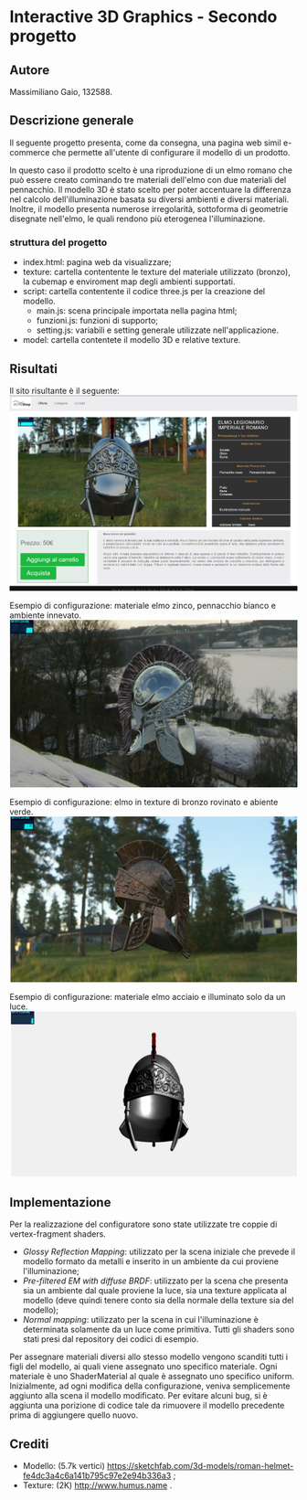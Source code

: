 # Interactive 3D Graphics - Secondo progetto

## Autore
Massimiliano Gaio, 132588.

## Descrizione generale
Il seguente progetto presenta, come da consegna, una pagina web simil e-commerce che permette all'utente di configurare il modello di un prodotto.

In questo caso il prodotto scelto è una riproduzione di un elmo romano che può essere creato cominando tre materiali dell'elmo con due materiali del pennacchio. Il modello 3D è stato scelto per poter accentuare la differenza nel calcolo dell'illuminazione basata su diversi ambienti e diversi materiali. Inoltre, il modello presenta numerose irregolarità, sottoforma di geometrie disegnate nell'elmo, le quali rendono più eterogenea l'illuminazione.

### struttura del progetto
- index.html: pagina web da visualizzare;
- texture: cartella contentente le texture del materiale utilizzato (bronzo), la cubemap e enviroment map degli ambienti supportati.
- script: cartella contentente il codice three.js per la creazione del modello.
	- main.js: scena principale importata nella pagina html;
	- funzioni.js: funzioni di supporto;
	- setting.js: variabili e setting generale utilizzate nell'applicazione.
- model: cartella contentete il modello 3D e relative texture.

## Risultati
Il sito risultante è il seguente:
![pagina web](immagini/home.png)

Esempio di configurazione: materiale elmo zinco, pennacchio bianco e ambiente innevato.
![elmo di zinco in ambiente innevato](immagini/neve.PNG)

Esempio di configurazione: elmo in texture di bronzo rovinato e abiente verde.
![elmo in bronzo in ambiente verde](immagini/bronzo.PNG)

Esempio di configurazione: materiale elmo acciaio e illuminato solo da un luce.
![elmo in accciaio illuminato](immagini/luce.PNG)

## Implementazione

Per la realizzazione del configuratore sono state utilizzate tre coppie di vertex-fragment shaders.

- *Glossy Reflection Mapping*: utilizzato per la scena iniziale che prevede il modello formato da metalli e inserito in un ambiente da cui proviene l'illuminazione;
- *Pre-filtered EM with diffuse BRDF*: utilizzato per la scena che presenta sia un ambiente dal quale proviene la luce, sia una texture applicata al modello (deve quindi tenere conto sia della normale della texture sia del modello);
- *Normal mapping*: utilizzato per la scena in cui l'illuminazione è determinata solamente da un luce come primitiva.
Tutti gli shaders sono stati presi dal repository dei codici di esempio.

Per assegnare materiali diversi allo stesso modello vengono scanditi tutti i figli del modello, ai quali viene assegnato uno specifico materiale. Ogni materiale è uno ShaderMaterial al quale è assegnato uno specifico uniform.
Inizialmente, ad ogni modifica della configurazione, veniva semplicemente aggiunto alla scena il modello modificato. Per evitare alcuni bug, si è aggiunta una porizione di codice tale da rimuovere il modello precedente prima di aggiungere quello nuovo. 

## Crediti
- Modello: (5.7k vertici) https://sketchfab.com/3d-models/roman-helmet-fe4dc3a4c6a141b795c97e2e94b336a3 ;
- Texture: (2K) http://www.humus.name .
